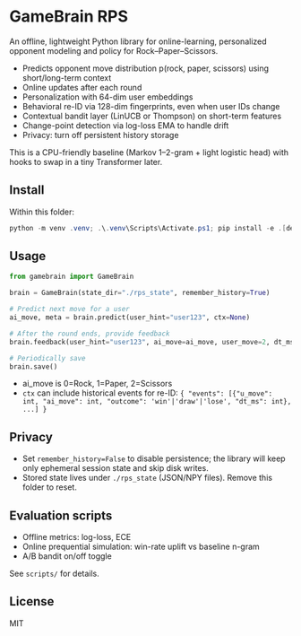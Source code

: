 # GameBrain RPS

An offline, lightweight Python library for online-learning, personalized opponent modeling and policy for Rock–Paper–Scissors.

- Predicts opponent move distribution p(rock, paper, scissors) using short/long-term context
- Online updates after each round
- Personalization with 64-dim user embeddings
- Behavioral re-ID via 128-dim fingerprints, even when user IDs change
- Contextual bandit layer (LinUCB or Thompson) on short-term features
- Change-point detection via log-loss EMA to handle drift
- Privacy: turn off persistent history storage

This is a CPU-friendly baseline (Markov 1–2-gram + light logistic head) with hooks to swap in a tiny Transformer later.

## Install

Within this folder:

```powershell
python -m venv .venv; .\.venv\Scripts\Activate.ps1; pip install -e .[dev]
```

## Usage

```python
from gamebrain import GameBrain

brain = GameBrain(state_dir="./rps_state", remember_history=True)

# Predict next move for a user
ai_move, meta = brain.predict(user_hint="user123", ctx=None)

# After the round ends, provide feedback
brain.feedback(user_hint="user123", ai_move=ai_move, user_move=2, dt_ms=350, result='win')

# Periodically save
brain.save()
```

- ai_move is 0=Rock, 1=Paper, 2=Scissors
- `ctx` can include historical events for re-ID: `{ "events": [{"u_move": int, "ai_move": int, "outcome": 'win'|'draw'|'lose', "dt_ms": int}, ...] }`

## Privacy

- Set `remember_history=False` to disable persistence; the library will keep only ephemeral session state and skip disk writes.
- Stored state lives under `./rps_state` (JSON/NPY files). Remove this folder to reset.

## Evaluation scripts

- Offline metrics: log-loss, ECE
- Online prequential simulation: win-rate uplift vs baseline n-gram
- A/B bandit on/off toggle

See `scripts/` for details.

## License

MIT